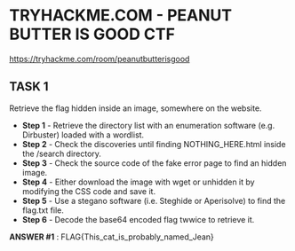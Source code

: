 # TRYHACKME.COM - PEANUT BUTTER IS GOOD CTF
https://tryhackme.com/room/peanutbutterisgood

## TASK 1
Retrieve the flag hidden inside an image, somewhere on the website.

- __Step 1__ - Retrieve the directory list with an enumeration software (e.g. Dirbuster) loaded with a wordlist.
- __Step 2__ - Check the discoveries until finding NOTHING_HERE.html inside the /search directory.
- __Step 3__ - Check the source code of the fake error page to find an hidden image.
- __Step 4__ - Either download the image with wget or unhidden it by modifying the CSS code and save it.
- __Step 5__ - Use a stegano software (i.e. Steghide or Aperisolve) to find the flag.txt file.
- __Step 6__ - Decode the base64 encoded flag twwice to retrieve it.

__ANSWER #1__ : FLAG{This_cat_is_probably_named_Jean}
